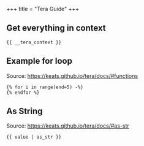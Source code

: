 +++
title = "Tera Guide"
+++

## Get everything in context

```
{{ __tera_context }}
```

## Example for loop

Source: <https://keats.github.io/tera/docs/#functions>

```
{% for i in range(end=5) -%}
{% endfor %}
```

## As String

Source: <https://keats.github.io/tera/docs/#as-str>

```
{{ value | as_str }}
```
